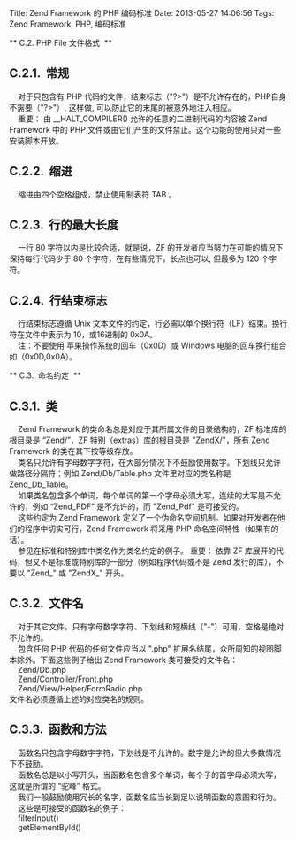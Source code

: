 Title: Zend Framework 的 PHP 编码标准
Date: 2013-05-27 14:06:56
Tags: Zend Framework, PHP, 编码标准


** C.2. PHP File 文件格式  **  

## C.2.1.  常规    
    对于只包含有 PHP 代码的文件，结束标志（"?>"）是不允许存在的，PHP自身不需要（"?>"）, 这样做, 可以防止它的末尾的被意外地注入相应。    
    重要： 由 __HALT_COMPILER() 允许的任意的二进制代码的内容被 Zend Framework 中的 PHP 文件或由它们产生的文件禁止。这个功能的使用只对一些安装脚本开放。   
  
## C.2.2.  缩进   
    缩进由四个空格组成，禁止使用制表符 TAB 。   
  
## C.2.3.  行的最大长度    
    一行 80 字符以内是比较合适，就是说，ZF 的开发者应当努力在可能的情况下保持每行代码少于 80 个字符，在有些情况下，长点也可以, 但最多为 120 个字符。    
  
## C.2.4.  行结束标志    
    行结束标志遵循 Unix 文本文件的约定，行必需以单个换行符（LF）结束。换行符在文件中表示为 10，或16进制的 0x0A。    
    注：不要使用 苹果操作系统的回车（0x0D）或 Windows 电脑的回车换行组合如（0x0D,0x0A）。    
  
** C.3.  命名约定  **  

## C.3.1.  类    
    Zend Framework 的类命名总是对应于其所属文件的目录结构的，ZF 标准库的根目录是 “Zend/”，ZF 特别（extras）库的根目录是 "ZendX/"，所有 Zend Framework 的类在其下按等级存放。    
    类名只允许有字母数字字符，在大部分情况下不鼓励使用数字。下划线只允许做路径分隔符；例如 Zend/Db/Table.php 文件里对应的类名称是 Zend_Db_Table。    
    如果类名包含多个单词，每个单词的第一个字母必须大写，连续的大写是不允许的，例如 “Zend_PDF” 是不允许的，而 "Zend_Pdf" 是可接受的。    
    这些约定为 Zend Framework 定义了一个伪命名空间机制。如果对开发者在他们的程序中切实可行，Zend Framework 将采用 PHP 命名空间特性（如果有的话）。    
    参见在标准和特别库中类名作为类名约定的例子。 重要： 依靠 ZF 库展开的代码，但又不是标准或特别库的一部分（例如程序代码或不是 Zend 发行的库），不要以 "Zend_" 或 "ZendX_" 开头。    
  
## C.3.2.  文件名    
    对于其它文件，只有字母数字字符、下划线和短横线（"-"）可用，空格是绝对不允许的。    
    包含任何 PHP 代码的任何文件应当以 ".php" 扩展名结尾，众所周知的视图脚本除外。下面这些例子给出 Zend Framework 类可接受的文件名：    
    Zend/Db.php   
    Zend/Controller/Front.php   
    Zend/View/Helper/FormRadio.php   
文件名必须遵循上述的对应类名的规则。    
  
## C.3.3.  函数和方法    
    函数名只包含字母数字字符，下划线是不允许的。数字是允许的但大多数情况下不鼓励。    
    函数名总是以小写开头，当函数名包含多个单词，每个子的首字母必须大写，这就是所谓的 “驼峰” 格式。    
    我们一般鼓励使用冗长的名字，函数名应当长到足以说明函数的意图和行为。    
    这些是可接受的函数名的例子：    
    filterInput()   
    getElementById()
